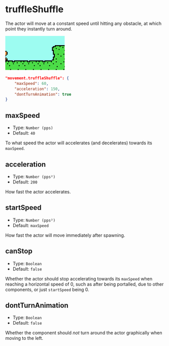 # truffleShuffle

The actor will move at a constant speed until hitting any obstacle, at which point they instantly turn around.

![truffleShuffle](truffleShuffle.gif)

```json
"movement.truffleShuffle": {
    "maxSpeed": 60,
    "acceleration": 150,
    "dontTurnAnimation": true
}
```

## maxSpeed

* Type: `Number (pps)`
* Default: `40`

To what speed the actor will accelerates (and decelerates) towards its `maxSpeed`.

## acceleration

* Type: `Number (pps²)`
* Default: `200`

How fast the actor accelerates.

## startSpeed

* Type: `Number (pps²)`
* Default: `maxSpeed`

How fast the actor will move immediately after spawning.

## canStop

* Type: `Boolean`
* Default: `false`

Whether the actor should stop accelerating towards its `maxSpeed` when reaching a horizontal speed of 0, such as after being portalled, due to other components, or just `startSpeed` being 0.

## dontTurnAnimation

* Type: `Boolean`
* Default: `false`

Whether the component should _not_ turn around the actor graphically when moving to the left.
